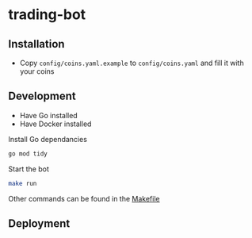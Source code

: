 # trading-bot

## Installation

- Copy `config/coins.yaml.example` to `config/coins.yaml` and fill it with your coins

## Development

- Have Go installed
- Have Docker installed

Install Go dependancies

```bash
go mod tidy
```

Start the bot

```bash
make run
```

Other commands can be found in the [Makefile](Makefile)

## Deployment
